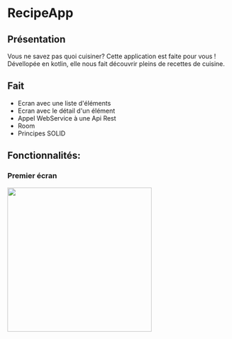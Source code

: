 # RecipeApp

**Présentation**
--
Vous ne savez pas quoi cuisiner? Cette application est faite pour vous ! 
Dévellopée en kotlin, elle nous fait découvrir pleins de recettes de cuisine.

**Fait**
--
- Ecran avec une liste d'éléments
- Ecran avec le détail d'un élément
- Appel WebService à une Api Rest
- Room
- Principes SOLID

## Fonctionnalités: 

### Premier écran 
<img src="img_readme/1.jpeg" width= 325>

